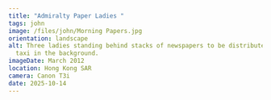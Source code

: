 ```yaml
---
title: "Admiralty Paper Ladies "
tags: john
image: /files/john/Morning Papers.jpg
orientation: landscape
alt: Three ladies standing behind stacks of newspapers to be distributed with a
  taxi in the background.
imageDate: March 2012
location: Hong Kong SAR
camera: Canon T3i
date: 2025-10-14
---
```

